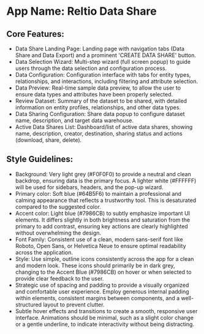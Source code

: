 # **App Name**: Reltio Data Share

## Core Features:

- Data Share Landing Page: Landing page with navigation tabs (Data Share and Data Export) and a prominent 'CREATE DATA SHARE' button.
- Data Selection Wizard: Multi-step wizard (full screen popup) to guide users through the data selection and configuration process.
- Data Configuration: Configuration interface with tabs for entity types, relationships, and interactions, including filtering and attribute selection.
- Data Preview: Real-time sample data preview, to allow the user to ensure data types and attributes have been properly selected.
- Review Dataset: Summary of the dataset to be shared, with detailed information on entity profiles, relationships, and other data types.
- Data Sharing Configuration: Share data popup to configure dataset name, description, and target data warehouse.
- Active Data Shares List: Dashboard/list of active data shares, showing name, description, creator, destination, sharing status and actions (download, share, delete).

## Style Guidelines:

- Background: Very light grey (#F0F0F0) to provide a neutral and clean backdrop, ensuring data is the primary focus. A lighter white (#FFFFFF) will be used for sidebars, headers, and the pop-up wizard.
- Primary color: Soft blue (#64B5F6) to maintain a professional and calming appearance that reflects a trustworthy tool. This is desaturated compared to the suggested color.
- Accent color: Light blue (#7986CB) to subtly emphasize important UI elements. It differs slightly in both brightness and saturation from the primary to add contrast, ensuring key actions are clearly highlighted without overwhelming the design.
- Font Family: Consistent use of a clean, modern sans-serif font like Roboto, Open Sans, or Helvetica Neue to ensure optimal readability across the application.
- Style: Use simple, outline icons consistently across the app for a clean and modern look. These icons should primarily be in dark grey, changing to the Accent Blue (#7986CB) on hover or when selected to provide clear feedback to the user.
- Strategic use of spacing and padding to provide a visually organized and comfortable user experience. Employ generous internal padding within elements, consistent margins between components, and a well-structured layout to prevent clutter.
- Subtle hover effects and transitions to create a smooth, responsive user interface. Animations should be minimal, such as a slight color change or a gentle underline, to indicate interactivity without being distracting.